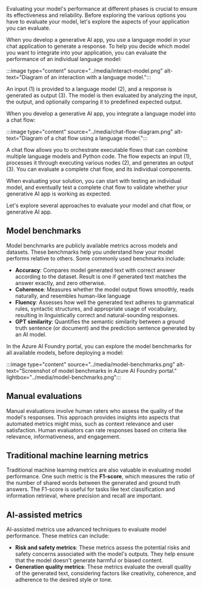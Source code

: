 Evaluating your model's performance at different phases is crucial to ensure its effectiveness and reliability. Before exploring the various options you have to evaluate your model, let's explore the aspects of your application you can evaluate.

When you develop a generative AI app, you use a language model in your chat application to generate a response. To help you decide which model you want to integrate into your application, you can evaluate the performance of an individual language model:

:::image type="content" source="../media/interact-model.png" alt-text="Diagram of an interaction with a language model.":::

An input (1) is provided to a language model (2), and a response is generated as output (3). The model is then evaluated by analyzing the input, the output, and optionally comparing it to predefined expected output.

When you develop a generative AI app, you integrate a language model into a chat flow:

:::image type="content" source="../media/chat-flow-diagram.png" alt-text="Diagram of a chat flow using a language model.":::

A chat flow allows you to orchestrate executable flows that can combine multiple language models and Python code. The flow expects an input (1), processes it through executing various nodes (2), and generates an output (3). You can evaluate a complete chat flow, and its individual components.

When evaluating your solution, you can start with testing an individual model, and eventually test a complete chat flow to validate whether your generative AI app is working as expected.

Let's explore several approaches to evaluate your model and chat flow, or generative AI app.

## Model benchmarks

Model benchmarks are publicly available metrics across models and datasets. These benchmarks help you understand how your model performs relative to others. Some commonly used benchmarks include:

- **Accuracy**: Compares model generated text with correct answer according to the dataset. Result is one if generated text matches the answer exactly, and zero otherwise.
- **Coherence**: Measures whether the model output flows smoothly, reads naturally, and resembles human-like language
- **Fluency**: Assesses how well the generated text adheres to grammatical rules, syntactic structures, and appropriate usage of vocabulary, resulting in linguistically correct and natural-sounding responses.
- **GPT similarity**: Quantifies the semantic similarity between a ground truth sentence (or document) and the prediction sentence generated by an AI model.

In the Azure AI Foundry portal, you can explore the model benchmarks for all available models, before deploying a model:

:::image type="content" source="../media/model-benchmarks.png" alt-text="Screenshot of model benchmarks in Azure AI Foundry portal." lightbox="../media/model-benchmarks.png":::

## Manual evaluations

Manual evaluations involve human raters who assess the quality of the model's responses. This approach provides insights into aspects that automated metrics might miss, such as context relevance and user satisfaction. Human evaluators can rate responses based on criteria like relevance, informativeness, and engagement.

## Traditional machine learning metrics

Traditional machine learning metrics are also valuable in evaluating model performance. One such metric is the **F1-score**, which measures the ratio of the number of shared words between the generated and ground truth answers. The F1-score is useful for tasks like text classification and information retrieval, where precision and recall are important.

## AI-assisted metrics

AI-assisted metrics use advanced techniques to evaluate model performance. These metrics can include:

- **Risk and safety metrics**: These metrics assess the potential risks and safety concerns associated with the model's outputs. They help ensure that the model doesn't generate harmful or biased content.
- **Generation quality metrics**: These metrics evaluate the overall quality of the generated text, considering factors like creativity, coherence, and adherence to the desired style or tone.
